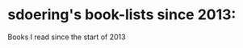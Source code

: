 sdoering's book-lists since 2013:
======================================

Books I read since the start of 2013

